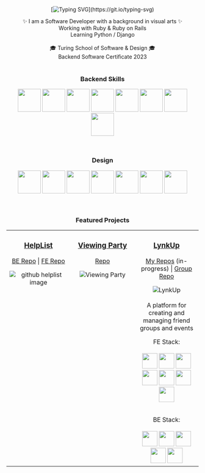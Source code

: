 
<div align="center">

[![Typing SVG](https://readme-typing-svg.demolab.com?font=Fira+Code&pause=1000&color=CA6644&center=true&vCenter=true&width=435&lines=Hi%2C+I'm+Andra!;Welcome+to+my+Github!)](https://git.io/typing-svg)


</div>

<div align="center">
✨ I am a Software Developer with a background in visual arts ✨
 <br>
  Working with Ruby & Ruby on Rails
 <br>
 Learning Python / Django
 <br>
 <br>
🎓 Turing School of Software & Design 🎓
 <br>
 Backend Software Certificate 2023

 <br>
</div><br>

<h3 align="center">
Backend Skills
</h3>

<div align="center">
  
<img src="https://cdn.jsdelivr.net/gh/devicons/devicon/icons/ruby/ruby-plain-wordmark.svg" width="60" height="60"/> <img src="https://cdn.jsdelivr.net/gh/devicons/devicon/icons/rails/rails-plain-wordmark.svg" width="60" height="60" /> <img src="https://cdn.jsdelivr.net/gh/devicons/devicon/icons/rspec/rspec-original.svg" width="60" height="60"/> <img src="https://cdn.jsdelivr.net/gh/devicons/devicon/icons/postgresql/postgresql-plain-wordmark.svg"  width="60" height="60" />  <img src="https://cdn.jsdelivr.net/gh/devicons/devicon/icons/heroku/heroku-plain-wordmark.svg" width="60" height="60" /> <img src="https://cdn.jsdelivr.net/gh/devicons/devicon/icons/circleci/circleci-plain-wordmark.svg" width="60" height="60" /> <img src="https://cdn.jsdelivr.net/gh/devicons/devicon/icons/git/git-plain-wordmark.svg" width="60" height="60"/> <img src="https://cdn.jsdelivr.net/gh/devicons/devicon/icons/github/github-original-wordmark.svg" width="60" height="60"/>



</div><br>

<h3 align="center">
Design
</h3>

<div align="center">
<img src="https://cdn.jsdelivr.net/gh/devicons/devicon/icons/html5/html5-plain-wordmark.svg" width="60" height="60"/> <img src="https://cdn.jsdelivr.net/gh/devicons/devicon/icons/css3/css3-plain-wordmark.svg" width="60" height="60"/> <img src="https://cdn.jsdelivr.net/gh/devicons/devicon/icons/figma/figma-original.svg" width="60" height="60"/> <img src="https://cdn.jsdelivr.net/gh/devicons/devicon/icons/photoshop/photoshop-plain.svg" width="60" height="60"/> <img src="https://cdn.jsdelivr.net/gh/devicons/devicon/icons/illustrator/illustrator-plain.svg" width="60" height="60"/> <img src="https://cdn.jsdelivr.net/gh/devicons/devicon/icons/canva/canva-original.svg" width="60" height="60"/> <img src="https://cdn.jsdelivr.net/gh/devicons/devicon/icons/blender/blender-original.svg" width="60" height="60"/>

</div><br><br>

<h3 align="center">
Featured Projects
</h3>
<!-- 
<div>
  
  <h5>HelpList</h5>
<img width="200" alt="1" src="https://github.com/ALHelton/ALHelton/assets/116662742/b46cf826-d6cd-4c54-9f11-614321cc25ae">
[![A mushroom-head robot](/assets/images/codey.jpg 'Codey the Codecademy mascot')](https://codecademy.com)

</div><br><br>
 -->
 
 <table><tr><td valign="top" width="33%">

  
<h3 align="center">
  
[HelpList](https://helplist.herokuapp.com/)
  
</h3>
<div align="center">
  
[BE Repo](https://github.com/HelpListCrew/HelpListBE)  |  [FE Repo](https://github.com/HelpListCrew/HelpListFE)
  
![github helplist image](https://github.com/ALHelton/ALHelton/assets/116662742/791e6da2-d757-4ad9-a8f4-c81d08d7714e)

</div>
  
 <br>
<div align="center">  


</div>
</td><td valign="top" width="33%">



<h3 align="center">
  
[Viewing Party](https://viewing-party-matar-helton.herokuapp.com/)

</h3>
<div align="center">

[Repo](https://github.com/ALHelton/viewing_party_lite_7)
  
![Viewing Party](https://github.com/ALHelton/ALHelton/assets/116662742/e515ce60-1074-41d8-9579-9230841d60d8)

  
</div>
</td><td valign="top" width="33%">

  

<h3 align="center">

[LynkUp](https://github.com/LYNK-UP-APP/lynk-up-server)
  
</h3>  
<div align="center">
 
[My Repos](https://github.com/orgs/LynkAppVersion2/repositories) (in-progress) | [Group Repo](https://github.com/LYNK-UP-APP/lynk-up-server)

![LynkUp](https://github.com/ALHelton/ALHelton/assets/116662742/fd84a252-523c-4f28-a95a-57d3e05a2f54)
 <br>
 <br>
 A platform for creating and managing friend groups and events
 
 FE Stack: 
 <br>
 <br>
<img src="https://cdn.jsdelivr.net/gh/devicons/devicon/icons/ruby/ruby-plain-wordmark.svg" width="40" height="40"/> <img src="https://cdn.jsdelivr.net/gh/devicons/devicon/icons/rails/rails-plain-wordmark.svg" width="40" height="40" /> <img src="https://cdn.jsdelivr.net/gh/devicons/devicon/icons/html5/html5-plain-wordmark.svg" width="40" height="40"/> <img src="https://cdn.jsdelivr.net/gh/devicons/devicon/icons/css3/css3-plain-wordmark.svg" width="40" height="40"/> <img src="https://cdn.jsdelivr.net/gh/devicons/devicon/icons/bootstrap/bootstrap-plain-wordmark.svg" width="40" height="40"/> <img src="https://cdn.jsdelivr.net/gh/devicons/devicon/icons/heroku/heroku-plain-wordmark.svg" width="40" height="40" /> <img src="https://cdn.jsdelivr.net/gh/devicons/devicon/icons/circleci/circleci-plain-wordmark.svg" width="40" height="40" />

 <br>
 BE Stack: 
 <br>
 <br>
 <img src="https://cdn.jsdelivr.net/gh/devicons/devicon/icons/python/python-original-wordmark.svg" width="40" height="40"/> <img src="https://static.djangoproject.com/img/logos/django-logo-negative.svg" width="40" height="40"/> <img src="https://cdn.jsdelivr.net/gh/devicons/devicon/icons/postgresql/postgresql-plain-wordmark.svg"  width="40" height="40" />  <img src="https://cdn.jsdelivr.net/gh/devicons/devicon/icons/heroku/heroku-plain-wordmark.svg" width="40" height="40" /> <img src="https://cdn.jsdelivr.net/gh/devicons/devicon/icons/circleci/circleci-plain-wordmark.svg" width="40" height="40" />


 
</div>
</table>
<br>
 <br>
 
<!-- <div align="center">

 ![Anurag's GitHub stats](https://github-readme-stats.vercel.app/api?username=ALHelton&show_icons=true&theme=calm)

</div>
<br>
  
 -->
<!--
**ALHelton/ALHelton** is a ✨ _special_ ✨ repository because its `README.md` (this file) appears on your GitHub profile.

Here are some ideas to get you started:

- 🔭 I’m currently working on ...
- 🌱 I’m currently learning ...
- 👯 I’m looking to collaborate on ...
- 🤔 I’m looking for help with ...
- 💬 Ask me about ...
- 📫 How to reach me: ...
- 😄 Pronouns: ...
- ⚡ Fun fact: ...
-->

